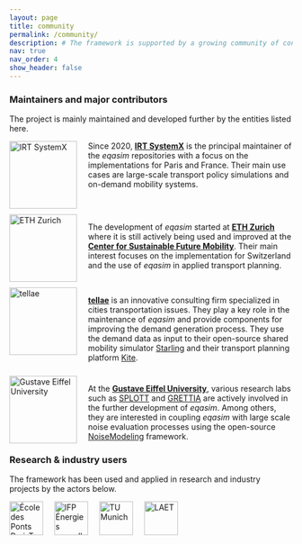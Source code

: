 ```yaml
---
layout: page
title: community
permalink: /community/
description: # The framework is supported by a growing community of contributors and users.
nav: true
nav_order: 4
show_header: false
---
```


<h3>Maintainers and major contributors</h3>

The project is mainly maintained and developed further by the entities listed here.

<div>
    <img style="width: 120px; float: left; padding-right: 20px;" src="{{ site.baseurl }}/assets/img/irtx.png" alt="IRT SystemX" />
    <p style="overflow: hidden;">
        Since 2020, <b><a href="https://www.irt-systemx.fr/">IRT SystemX</a></b> is the principal maintainer of the <i>eqasim</i> repositories with a focus on the implementations for Paris and France. Their main use cases are large-scale transport policy simulations and on-demand mobility systems.
    </p>
</div>

<div style="padding-top: 10px; clear: both;">
    <img style="width: 120px; float: left; padding-right: 20px;" src="{{ site.baseurl }}/assets/img/ethz.png" alt="ETH Zurich" />
    <p style="overflow: hidden;">
        The development of <i>eqasim</i> started at <b><a href="https://ethz.ch/en.html">ETH Zurich</a></b> where it is still actively being used and improved at the <b><a href="https://csfm.ethz.ch/en/">Center for Sustainable Future Mobility</a></b>. Their main interest focuses on the implementation for Switzerland and the use of <i>eqasim</i> in applied transport planning.
    </p>
</div>

<div style="padding-top: 10px; clear: both;">
    <img style="width: 120px; float: left; padding-right: 20px;" src="{{ site.baseurl }}/assets/img/tellae.svg" alt="tellae" />
    <p style="overflow: hidden;">
        <b><a href="https://www.tellae.fr/">tellae</a></b> is an innovative consulting firm specialized in cities transportation issues. They play a key role in the maintenance of <i>eqasim</i> and provide components for improving the demand generation process. They use the demand data as input to their open-source shared mobility simulator <a href="https://github.com/tellae/starling">Starling</a> and their transport planning platform <a href="https://kite.tellae.fr/">Kite</a>.
    </p>
</div>

<div style="padding-top: 10px; clear: both;">
    <img style="width: 120px; float: left; padding-right: 20px;" src="{{ site.baseurl }}/assets/img/uge.png" alt="Gustave Eiffel University" />
    <p style="overflow: hidden;">
        At the <b><a href="https://www.univ-gustave-eiffel.fr/">Gustave Eiffel University</a></b>, various research labs such as <a href="https://splott.univ-gustave-eiffel.fr/">SPLOTT</a> and <a href="https://splott.univ-gustave-eiffel.fr/">GRETTIA</a> are actively involved in the further development of <i>eqasim</i>. Among others, they are interested in coupling <i>eqasim</i> with large scale noise evaluation processes using the open-source <a href="https://noise-planet.org/noisemodelling.html">NoiseModeling</a> framework.
    </p>
</div>

<h3>Research & industry users</h3>

The framework has been used and applied in research and industry projects by the actors below.

<img style="height: 60px; float: left; padding-right: 20px;" src="{{ site.baseurl }}/assets/img/enpc.png" alt="École des Ponts ParisTech" />

<img style="height: 60px; float: left; padding-right: 20px;" src="{{ site.baseurl }}/assets/img/ifpen.jpg" alt="IFP Énergies nouvelles" />

<img style="height: 60px; float: left; padding-right: 20px;" src="{{ site.baseurl }}/assets/img/tum.png" alt="TU Munich" />

<img style="height: 60px; float: left; padding-right: 20px;" src="{{ site.baseurl }}/assets/img/laet.svg" alt="LAET" />

<!--<div style="clear: both; width: 100%;" />
<h3>Use cases</h3>

Use cases for the following entities have been implemented with help of the the *eqasim* framework.-->

<div style="clear: both;"></div>
